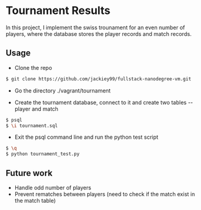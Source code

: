 # Tournament Results

In this project, I implement the swiss trounament for an even number of players, where the database stores the player records and match records.


## Usage

- Clone the repo 

```bash
$ git clone https://github.com/jackiey99/fullstack-nanodegree-vm.git
```

- Go the directory ./vagrant/tournament 

- Create the tournament database, connect to it and create two tables -- player and match

```bash
$ psql
$ \i tournament.sql
```
- Exit the psql command line and run the python test script

```bash
$ \q
$ python tournament_test.py
```

## Future work

- Handle odd number of players
- Prevent rematches between players (need to check if the match exist in the match table)